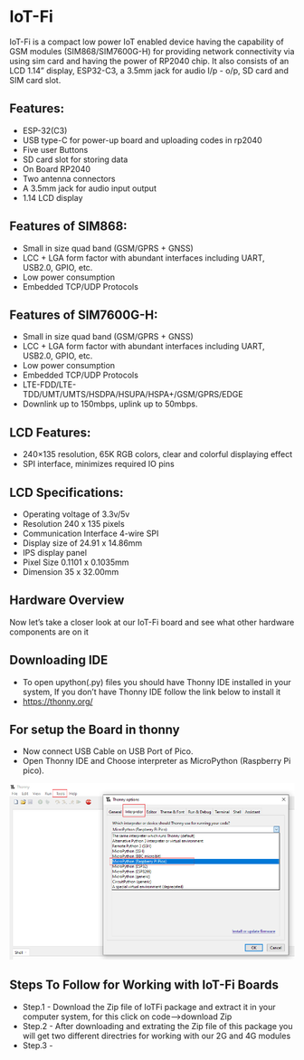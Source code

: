 # IoT-Fi

IoT-Fi is a compact low power IoT enabled device having the capability of GSM modules (SIM868/SIM7600G-H) for providing network connectivity via using sim card and having the power of RP2040 chip. It also consists of an LCD 1.14” display, ESP32-C3, a 3.5mm jack for audio I/p - o/p, SD card and SIM card slot.

## Features:
* ESP-32(C3)
* USB type-C for power-up board and uploading codes in rp2040
* Five user Buttons
* SD card slot for storing data
* On Board RP2040
* Two antenna connectors
* A 3.5mm jack for audio input output
* 1.14 LCD display

## Features of SIM868:
* Small in size quad band (GSM/GPRS + GNSS)
* LCC + LGA form factor with abundant interfaces including UART, USB2.0, GPIO, etc.
* Low power consumption
* Embedded TCP/UDP Protocols

## Features of SIM7600G-H:

* Small in size quad band (GSM/GPRS + GNSS)
* LCC + LGA form factor with abundant interfaces including UART, USB2.0, GPIO, etc.
* Low power consumption
* Embedded TCP/UDP Protocols
* LTE-FDD/LTE-TDD/UMT/UMTS/HSDPA/HSUPA/HSPA+/GSM/GPRS/EDGE
* Downlink up to 150mbps,  uplink up to 50mbps.

## LCD Features:
* 240×135 resolution, 65K RGB colors, clear and colorful displaying effect
* SPI interface, minimizes required IO pins
 
## LCD Specifications:
* Operating voltage of 3.3v/5v
* Resolution 240 x 135 pixels
* Communication Interface 4-wire SPI
* Display size of 24.91 x 14.86mm
* IPS display panel
* Pixel Size 0.1101 x 0.1035mm
* Dimension 35 x 32.00mm
 
 
 
## Hardware Overview
 Now let’s take a closer look at our IoT-Fi board and see what other hardware components are on it
 
## Downloading IDE
* To open upython(.py) files you should have Thonny IDE installed in your system, If you don’t have Thonny IDE follow the link below to install it
*  https://thonny.org/

## For setup the Board in thonny </b>
* Now connect USB Cable on USB Port of Pico.
* Open Thonny IDE and Choose interpreter as MicroPython (Raspberry Pi pico).

<img src="https://github.com/sbcshop/Raspberry-Pi-Pico-RFID-Expansion/blob/main/images/thonny-interpreter.PNG" />

## Steps To Follow for Working with IoT-Fi Boards

* Step.1 - Download the Zip file of IoTFi package and extract it in your computer system, for this click on code—>download Zip
* Step.2 - After downloading and extrating the Zip file of this package you will get two different directries for working with our 2G and 4G modules
* Step.3 - 

